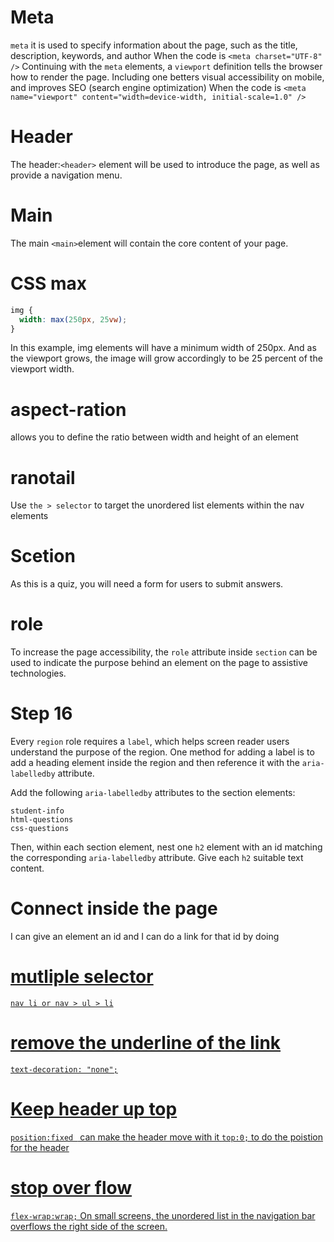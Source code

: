 # Meta
`meta` it is used to specify information about the page, such as the title, description, keywords, and author When the code is `<meta charset="UTF-8" />`
Continuing with the `meta` elements, a `viewport` definition tells the browser how to render the page. Including one betters visual accessibility on mobile, and improves SEO (search engine optimization) When the code is `<meta name="viewport" content="width=device-width, initial-scale=1.0" />`
# Header
The header:`<header>` element will be used to introduce the page, as well as provide a navigation menu.
# Main
The main `<main>`element will contain the core content of your page.

# CSS max
```css 
img {
  width: max(250px, 25vw);
}
```
In this example, img elements will have a minimum width of 250px. And as the viewport grows, the image will grow accordingly to be 25 percent of the viewport width.


# aspect-ration
allows you to define the ratio between width and height of an element

# ranotail
Use `the > selector` to target the unordered list elements within the nav elements

# Scetion
As this is a quiz, you will need a form for users to submit answers.

# role 
To increase the page accessibility, the `role` attribute inside `section` can be used to indicate the purpose behind an element on the page to assistive technologies.

# Step 16
Every `region` role requires a `label`, which helps screen reader users understand the purpose of the region. One method for adding a label is to add a heading element inside the region and then reference it with the `aria-labelledby` attribute.

Add the following `aria-labelledby` attributes to the section elements:

```
student-info
html-questions
css-questions
```
Then, within each section element, nest one `h2` element with an id matching the corresponding `aria-labelledby` attribute. Give each `h2` suitable text content.


# Connect inside the page
I can give an element an id and I can do a link for that id by doing <a href="#">

# mutliple selector
`nav li or nav > ul > li`


# remove the underline of the link
`text-decoration: "none";`

# Keep header up top
`position:fixed ` can make the header move with it
`top:0;` to do the poistion for the header

# stop over flow
`flex-wrap:wrap;`
On small screens, the unordered list in the navigation bar overflows the right side of the screen.


